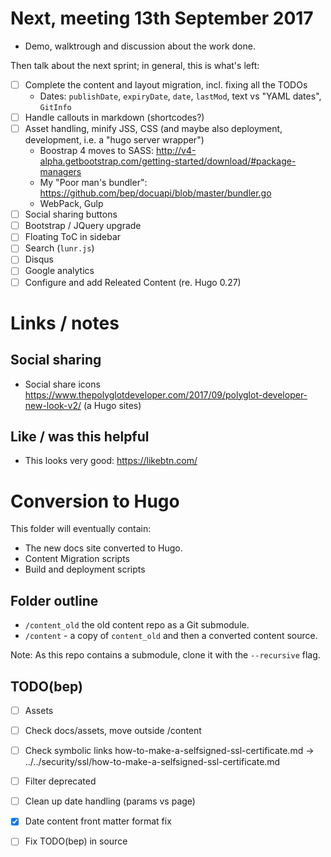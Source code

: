 # Next, meeting 13th September 2017

* Demo, walktrough and discussion about the work done.


Then talk about the next sprint; in general, this is what's left:

- [ ] Complete the content and layout migration, incl. fixing all the TODOs
    * Dates: `publishDate`, `expiryDate`, `date`, `lastMod`, text vs "YAML dates", `GitInfo`
- [ ] Handle callouts in markdown (shortcodes?)
- [ ] Asset handling, minify JSS, CSS (and maybe also deployment, development, i.e. a "hugo server wrapper")
    * Boostrap 4 moves to SASS: http://v4-alpha.getbootstrap.com/getting-started/download/#package-managers
    * My "Poor man's bundler": https://github.com/bep/docuapi/blob/master/bundler.go
    * WebPack, Gulp
- [ ] Social sharing buttons
- [ ] Bootstrap / JQuery upgrade
- [ ] Floating ToC in sidebar
- [ ] Search (`lunr.js`)
- [ ] Disqus
- [ ] Google analytics
- [ ] Configure and add Releated Content (re. Hugo 0.27)

# Links / notes

## Social sharing 

* Social share icons https://www.thepolyglotdeveloper.com/2017/09/polyglot-developer-new-look-v2/ (a Hugo sites)


## Like / was this helpful

* This looks very good: https://likebtn.com/




# Conversion to Hugo


This folder will eventually contain:

* The new docs site converted to Hugo.
* Content Migration scripts 
* Build and deployment scripts

## Folder outline

* `/content_old` the old content repo as a Git submodule.
* `/content` - a copy of `content_old` and then a converted content source.

Note: As this repo contains a submodule, clone it with the `--recursive` flag.

## TODO(bep)

- [ ] Assets
- [ ] Check docs/assets, move outside /content
- [ ] Check symbolic links how-to-make-a-selfsigned-ssl-certificate.md -> ../../security/ssl/how-to-make-a-selfsigned-ssl-certificate.md
- [ ] Filter deprecated
- [ ] Clean up date handling (params vs page)
- [x] Date content front matter format fix
- [ ] Fix TODO(bep) in source




